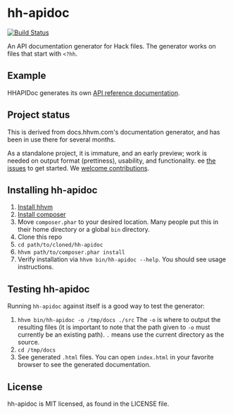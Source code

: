 # hh-apidoc

[![Build Status](https://travis-ci.org/hhvm/hh-apidoc.svg?branch=master)](https://travis-ci.org/hhvm/hh-apidoc)

An API documentation generator for Hack files. The generator works on files that start with `<?hh`.

## Example

HHAPIDoc generates its own
[API reference documentation](https://hhvm.github.io/hh-apidoc/).

## Project status

This is derived from docs.hhvm.com's documentation generator, and has been in use there for several months.

As a standalone project, it is immature, and an early preview; work is needed on output format (prettiness), usability, and functionality.
ee [the issues](https://github.com/hhvm/hh-apidoc/issues) to get started. We [welcome contributions](CONTRIBUTING.md).

## Installing hh-apidoc

1. [Install hhvm](https://docs.hhvm.com/hhvm/installation/introduction)
1. [Install composer](https://getcomposer.org/download/)
1. Move `composer.phar` to your desired location. Many people put this in their home directory or a global `bin` directory.
1. Clone this repo
1. `cd path/to/cloned/hh-apidoc`
1. `hhvm path/to/composer.phar install`
1. Verify installation via `hhvm bin/hh-apidoc --help`. You should see usage instructions.

## Testing hh-apidoc

Running `hh-apidoc` against itself is a good way to test the generator:

1. `hhvm bin/hh-apidoc -o /tmp/docs ./src` The `-o` is where to output the resulting files (it is important to note that the path given to `-o` must currently be an existing path). `.` means use the current directory as the source.
1. `cd /tmp/docs`
1. See generated `.html` files. You can open `index.html` in your favorite browser to see the generated documentation.

## License

hh-apidoc is MIT licensed, as found in the LICENSE file.
